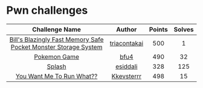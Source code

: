 # Pwn challenges

|                   Challenge Name                     | Author | Points | Solves |
|:----------------------------------------------------:|:------:|:------:|:------:
| [Bill's Blazingly Fast Memory Safe Pocket Monster Storage System](./bbfmspmss) | [triacontakai](https://github.com/triacontakai) | 500 | 1 |
| [Pokemon Game](./pokemon_game) | [bfu4](https://github.com/bfu4) | 490 | 32 |
| [Splash](./Splash) | [esiddali](https://github.com/esiddali) | 328 | 125 |
| [You Want Me To Run What??](./you-want-me-to-run-what) | [Kkevsterrr](https://github.com/Kkevsterrr) | 498 | 15 |

